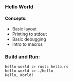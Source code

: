 ### Hello World

#### Concepts:
- Basic layout
- Printing to stdout
- Basic debugging
- Intro to macros

### Build and Run:
```
hello-world :> rustc hello.rs 
hello-world :> ./hello
Hello, World!
```
